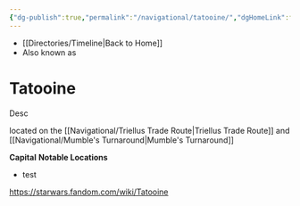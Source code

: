 ```yaml
---
{"dg-publish":true,"permalink":"/navigational/tatooine/","dgHomeLink":false}
---
```


- [[Directories/Timeline\|Back to Home]]
- Also known as 

# Tatooine
Desc

located on the [[Navigational/Triellus Trade Route\|Triellus Trade Route]] and [[Navigational/Mumble's Turnaround\|Mumble's Turnaround]]

**Capital**
**Notable Locations**
- test

https://starwars.fandom.com/wiki/Tatooine
